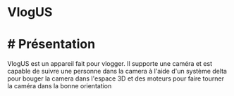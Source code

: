 # VlogUS


# # Présentation

VlogUS est un appareil fait pour vlogger. Il supporte une caméra et est capable de suivre une personne dans la camera à l'aide d'un système delta pour bouger la camera dans l'espace 3D et des moteurs pour faire tourner la caméra dans la bonne orientation
